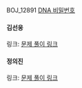 BOJ_12891 [DNA 비밀번호](https://www.acmicpc.net/problem/12891)<br>

#### 김선웅
링크: [문제 풀이 링크]()

#### 정의진 
링크: [문제 풀이 링크](https://github.com/uijin-j/algorithm-coding-test/tree/main/%EB%B0%B1%EC%A4%80/Silver/12891.%E2%80%85DNA%E2%80%85%EB%B9%84%EB%B0%80%EB%B2%88%ED%98%B8)
